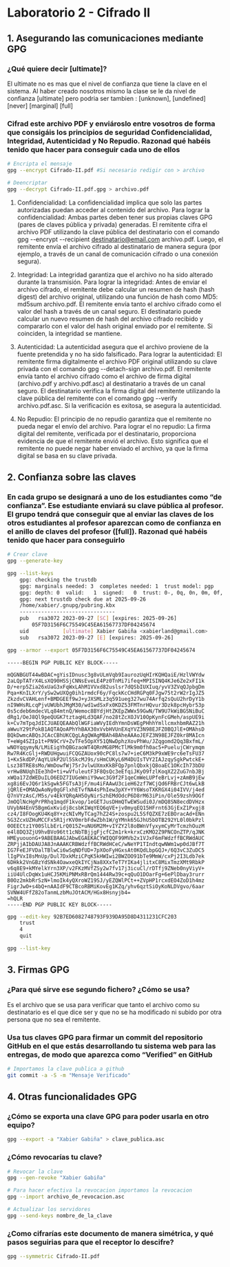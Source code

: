 # Laboratorio 2 - Cifrado II

## 1. Asegurando las comunicaciones mediante GPG

### ¿Qué quiere decir [ultimate]?

El ultimate no es mas que el nivel de confianza que tiene la clave en el sistema. Al haber creado nosotros mismo la clase se le da nivel de confianza [ultimate] pero podria ser tambien : [unknown], [undefined] [never] [marginal] [full]

### Cifrad este archivo PDF y enviároslo entre vosotros de forma que consigáis los principios de seguridad Confidencialidad, Integridad, Autenticidad y No Repudio. Razonad qué habéis tenido que hacer para conseguir cada uno de ellos

```bash
# Encripta el mensaje
gpg --encrypt Cifrado-II.pdf #Si necesario redigir con > archivo

# Deencriptar
gpg --decrypt Cifrado-II.pdf.gpg > archivo.pdf

```

1. Confidencialidad:
La confidencialidad implica que solo las partes autorizadas puedan acceder al contenido del archivo. Para lograr la confidencialidad:
Ambas partes deben tener sus propias claves GPG (pares de claves pública y privada) generadas.
El remitente cifra el archivo PDF utilizando la clave pública del destinatario con el comando gpg --encrypt --recipient destinatario@email.com archivo.pdf.
Luego, el remitente envía el archivo cifrado al destinatario de manera segura (por ejemplo, a través de un canal de comunicación cifrado o una conexión segura).

2. Integridad:
La integridad garantiza que el archivo no ha sido alterado durante la transmisión. Para lograr la integridad:
Antes de enviar el archivo cifrado, el remitente debe calcular un resumen de hash (hash digest) del archivo original, utilizando una función de hash como MD5: md5sum archivo.pdf.
El remitente envía tanto el archivo cifrado como el valor del hash a través de un canal seguro.
El destinatario puede calcular un nuevo resumen de hash del archivo cifrado recibido y compararlo con el valor del hash original enviado por el remitente. Si coinciden, la integridad se mantiene.

3. Autenticidad:
La autenticidad asegura que el archivo proviene de la fuente pretendida y no ha sido falsificado. Para lograr la autenticidad:
El remitente firma digitalmente el archivo PDF original utilizando su clave privada con el comando gpg --detach-sign archivo.pdf.
El remitente envía tanto el archivo cifrado como el archivo de firma digital (archivo.pdf y archivo.pdf.asc) al destinatario a través de un canal seguro.
El destinatario verifica la firma digital del remitente utilizando la clave pública del remitente con el comando gpg --verify archivo.pdf.asc. Si la verificación es exitosa, se asegura la autenticidad.

4. No Repudio:
El principio de no repudio garantiza que el remitente no pueda negar el envío del archivo. Para lograr el no repudio:
La firma digital del remitente, verificada por el destinatario, proporciona evidencia de que el remitente envió el archivo.
Esto significa que el remitente no puede negar haber enviado el archivo, ya que la firma digital se basa en su clave privada.

## 2. Confianza sobre las claves

### En cada grupo se designará a uno de los estudiantes como “de confianza”. Ese estudiante enviará su clave pública al profesor. El grupo tendrá que conseguir que al enviar las claves de los otros estudiantes al profesor aparezcan como de confianza en el anillo de claves del profesor ([full]). Razonad qué habéis tenido que hacer para conseguirlo

```bash
# Crear clave
gpg --generate-key

gpg --list-keys
    gpg: checking the trustdb
    gpg: marginals needed: 3  completes needed: 1  trust model: pgp
    gpg: depth: 0  valid:   1  signed:   0  trust: 0-, 0q, 0n, 0m, 0f, 1u
    gpg: next trustdb check due at 2025-09-26
    /home/xabier/.gnupg/pubring.kbx
    -------------------------------
    pub   rsa3072 2023-09-27 [SC] [expires: 2025-09-26]
        05F7D3156F6C75549C45EA61567737DF04245674
    uid           [ultimate] Xabier Gabiña <xabierland@gmail.com>
    sub   rsa3072 2023-09-27 [E] [expires: 2025-09-26]

gpg --armor --export 05F7D3156F6C75549C45EA61567737DF04245674
```

```text
-----BEGIN PGP PUBLIC KEY BLOCK-----

mQGNBGUT44wBDAC+gYisIDnusc3g8vULmVqb9IaurozUqHIrKQHQaiE/HzlVWYdw
2aLQpTATrX4LsXQ90HSSjCNNsEveLE4Pz0TnMi7ifeq+MPISINQ4KJe6Ze2xFI1k
D/+erp5Zia26xUaG3xFqWxLAhM1VVxd82uslsr7dQSbIUXIuq/yvV3ZVqQJpbgDm
Pqa+KnILXrY/ySw2wUXQg0ih1rmdcF6y/FqckKcCHdRGPq0FJgw75t2rW2rIgJZ5
ZkzdvCVAHLenf+BMDGEEf9wJ+yJXSMLz3q591ueg327wu74Arfq2sQuU2hrDyY1b
nI9WHsRLcqPjvUWUbhJMgM30/wd1wdSxFx0KDZ53FMTnrHQvur3Dzk8pcHybr53p
0s5cdeb6mdecVLq84mtnQ/Wemoc8BYdjHtZKEpZWWx59GwN/TW9U7kWiBGSNiBuC
dRg1/OeJ8Ql9peQUGK7tztaqHLd3QAF/no28tZcXOJV10OpKynFcGMeh/aspUE9i
k+Cv7mTpqJdICJUAEQEAAbQlWGFiaWVyIEdhYmnDsWEgPHhhYmllcmxhbmRAZ21h
aWwuY29tPokB1AQTAQoAPhYhBAX30xVvbHVUnEXqYVZ3N98EJFZ0BQJlE+OMAhsD
BQkDwmcABQsJCAcCBhUKCQgLAgQWAgMBAh4BAheAAAoJEFZ3N98EJFZ0kr8MAIcn
T+eWg4SZIp1t+PN9CrV+ZvTFe5OpXY51QNwDphzXovPhWu/JZqgomd2Qq3BxfmL/
wNOYqqymyN/LMiEigYhQBGzaoWT4QRnMG8PMcTlMk9m0fh0ac5+PuelujCWrymqm
Rw7R4KcGlj+RWDUHgwuiFCQGZAUox90cPC8ls7w7+ieC6M3kP9xWE9rc6eTsFU37
1+Kx5kdDP/AqYLUkP2Ul5SkcMJ9s/sHmCUKyL6M4DUIsTVY2IAJzqySgkPwtckE+
Lsz38TRE8sMo/WmDowfWj75rJvlwUXmxKkBFQp7pnlQbxkjQ8oaEC1OKcIh73bDU
vrHw8NUqhIEe3hO+ti+wVfuleutF3F8QsQc3eEfqiJKyO9fzlKoqXZ2ZuG7nbJBj
xWQa17ZdWEDuILO6EDZ7IUGeWniY9wwc3G9f2F1qeCmWeLUPfeBrLvj+zAmB9jEw
xg8i6EvJQ6r1kSgwk5FGTsA3jF/mu4iFAAwU3cieH62zf7WCjQd6FRBrCJt6wLkB
jQRlE+OMAQwAoNy0gGFlxhETvfNA4sPhIew3pXY+YY6WsoTXKRGX4i04IVV/j4ed
Q7nVYzAsC/M5s/v4EkYQRqAH5OyNirSzhEMdOdcP6D8rM63iPin/Ole59zsh9OGf
JmOQlNcHgPrPRhq1mqdF1kvop/1eGETJusDHmQTwEWSudi0J/mDQ8SN8ecdDVHzx
UVybN4EnV5BgmGxKvidj8csbKIWqYEQ6qVE+jv0myqEQ15HFrnt63GjExZ1Pxgj8
cz4/I8FOogKU4Kq8Y+zcNIvMyTCag7hZ24S+zospu2L5SfQZXE7zEBOracAd+ENn
5G3ZcxUZHuMCCFx5R1jrKV0mrbFdwZbh1W/gYMnk65GJhU5bOTB292YL0l0bkPzl
0OEECtz1Y00SlLbErLrQ015Z+uNU6M2M+vIYZY2l8oBWnVfyxymCyMrTcmzhOuzM
e4l8DQ3ZjU9hvBVo96tt1cNbTBjjgFjcfC2m1rk+krxCzKMO2Z9PNCOnZTP/qJNK
HMEyuouonG+9ABEBAAGJAbwEGAEKACYWIQQF99MVb2x1VJxF6mFWdzffBCRWdAUC
ZRPjjAIbDAUJA8JnAAAKCRBWdzffBCRWdHCeC/wNeYP1TIndtqwNWm1wp0dJBf7T
IG7FeEJFVDalTBlwCi6wSqNDfUD+7pXOoFyHGxsAt0KQdLbpGQJ+/6Q3vC3ZuDC5
lIgPVxI8sMnUp/Dul7DxkMziCPqK5kHWIwi2BWZOO91bTe9MmW/cxPj2I3Ldb7ek
6DHkk2VnGBzYdSNk4OawxeQkIYCjNa8XXxTeT7YIKa4jlitxC8MixTmzXMt9RbkP
v6q8E9+kMYelkYrn3XP/v2FKzMVfZSy2w7fv17j3icuCl/rDTfj9ZNeb0nyViyV+
iiU4UlcDqWx1uHCJ5KMiPNMxRBrQm1444Rw39c+qQuO1DOarFg+6ePlDbay3rurr
B0Oz2mkbRrSzN+lmoIk4yQXroWZ19SJ/yEZQWlPCt++ZVpHP1rcxdEO4ZoD1h4mz
FigrJwO+s4bQ+nAAIdF9CTBcoRBMiKovEg1KZq/yhv6qztSiOyKoNLDVgvo/6aar
SVNW4UFfZ82oTanmLzbMuJOtACM/HGx8Hsnyjb4=
=hQLR
-----END PGP PUBLIC KEY BLOCK-----
```

```bash
gpg --edit-key 92B7ED6082748793F939DA95D8D4311231CFC203
    trust
    4
    quit

gpg --list-key
```

## 3. Firmas GPG

### ¿Para qué sirve ese segundo fichero? ¿Cómo se usa?

Es el archivo que se usa para verificar que tanto el archivo como su destinatario es el que dice ser y que no se ha modificado ni subido por otra persona que no sea el remitente.

### Usa tus claves GPG para firmar un commit del repositorio GitHub en el que estás desarrollando tu sistema web para las entregas, de modo que aparezca como “Verified” en GitHub

```bash
# Importamos la clave publica a github
git commit -a -S -m "Mensaje Verificado"
```

## 4. Otras funcionalidades GPG

### ¿Cómo se exporta una clave GPG para poder usarla en otro equipo?

```bash
gpg --export -a "Xabier Gabiña" > clave_publica.asc
```

### ¿Cómo revocarías tu clave?

```bash
# Revocar la clave
gpg --gen-revoke "Xabier Gabiña"

# Para hacer efectiva la revocacion importamos la revocacion
gpg --import archivo_de_revocacion.asc

# Actualizar los servidores
gpg --send-keys nombre_de_la_clave
```

### ¿Como cifrarías este documento de manera simétrica, y qué pasos seguirias para que el receptor lo descifre?

```bash
gpg --symmetric Cifrado-II.pdf
```

